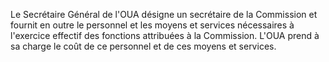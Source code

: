 Le Secrétaire Général de l'OUA désigne un secrétaire de la Commission et
fournit en outre le personnel et les moyens et services nécessaires à
l'exercice effectif des fonctions attribuées à la Commission. L'OUA
prend à sa charge le coût de ce personnel et de ces moyens et services.